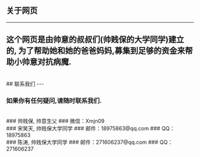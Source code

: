 ## 关于网页
---

## 这个网页是由帅意的叔叔们(帅贱保的大学同学)建立的, 为了帮助她和她的爸爸妈妈,募集到足够的资金来帮助小帅意对抗病魔.
<br/>
## 联系我们
---

### 如果你有任何疑问,请随时联系我们.
<br/>
### 帅贱保, 帅意生父
### 微信：Xmjn09
<br/>
### 宋笑天, 帅贱保大学同学
### 邮件：18975863@qq.com
### QQ：18975863
<br/>
### 陈涛, 帅贱保大学同学
### 邮件：271606237@qq.com
### QQ：271606237